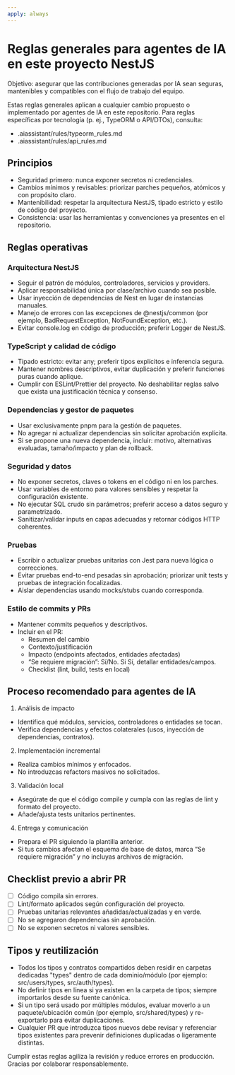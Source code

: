 ```yaml
---
apply: always
---
```


# Reglas generales para agentes de IA en este proyecto NestJS

Objetivo: asegurar que las contribuciones generadas por IA sean seguras, mantenibles y compatibles con el flujo de trabajo del equipo.

Estas reglas generales aplican a cualquier cambio propuesto o implementado por agentes de IA en este repositorio.
Para reglas específicas por tecnología (p. ej., TypeORM o API/DTOs), consulta:

- .aiassistant/rules/typeorm_rules.md
- .aiassistant/rules/api_rules.md

## Principios

- Seguridad primero: nunca exponer secretos ni credenciales.
- Cambios mínimos y revisables: priorizar parches pequeños, atómicos y con propósito claro.
- Mantenibilidad: respetar la arquitectura NestJS, tipado estricto y estilo de código del proyecto.
- Consistencia: usar las herramientas y convenciones ya presentes en el repositorio.

## Reglas operativas

### Arquitectura NestJS

- Seguir el patrón de módulos, controladores, servicios y providers.
- Aplicar responsabilidad única por clase/archivo cuando sea posible.
- Usar inyección de dependencias de Nest en lugar de instancias manuales.
- Manejo de errores con las excepciones de @nestjs/common (por ejemplo, BadRequestException, NotFoundException, etc.).
- Evitar console.log en código de producción; preferir Logger de NestJS.

### TypeScript y calidad de código

- Tipado estricto: evitar any; preferir tipos explícitos e inferencia segura.
- Mantener nombres descriptivos, evitar duplicación y preferir funciones puras cuando aplique.
- Cumplir con ESLint/Prettier del proyecto. No deshabilitar reglas salvo que exista una justificación técnica y consenso.

### Dependencias y gestor de paquetes

- Usar exclusivamente pnpm para la gestión de paquetes.
- No agregar ni actualizar dependencias sin solicitar aprobación explícita.
- Si se propone una nueva dependencia, incluir: motivo, alternativas evaluadas, tamaño/impacto y plan de rollback.

### Seguridad y datos

- No exponer secretos, claves o tokens en el código ni en los parches.
- Usar variables de entorno para valores sensibles y respetar la configuración existente.
- No ejecutar SQL crudo sin parámetros; preferir acceso a datos seguro y parametrizado.
- Sanitizar/validar inputs en capas adecuadas y retornar códigos HTTP coherentes.

### Pruebas

- Escribir o actualizar pruebas unitarias con Jest para nueva lógica o correcciones.
- Evitar pruebas end-to-end pesadas sin aprobación; priorizar unit tests y pruebas de integración focalizadas.
- Aislar dependencias usando mocks/stubs cuando corresponda.

### Estilo de commits y PRs

- Mantener commits pequeños y descriptivos.
- Incluir en el PR:
  - Resumen del cambio
  - Contexto/justificación
  - Impacto (endpoints afectados, entidades afectadas)
  - “Se requiere migración”: Sí/No. Si Sí, detallar entidades/campos.
  - Checklist (lint, build, tests en local)

## Proceso recomendado para agentes de IA

1. Análisis de impacto

- Identifica qué módulos, servicios, controladores o entidades se tocan.
- Verifica dependencias y efectos colaterales (usos, inyección de dependencias, contratos).

2. Implementación incremental

- Realiza cambios mínimos y enfocados.
- No introduzcas refactors masivos no solicitados.

3. Validación local

- Asegúrate de que el código compile y cumpla con las reglas de lint y formato del proyecto.
- Añade/ajusta tests unitarios pertinentes.

4. Entrega y comunicación

- Prepara el PR siguiendo la plantilla anterior.
- Si tus cambios afectan el esquema de base de datos, marca “Se requiere migración” y no incluyas archivos de migración.

## Checklist previo a abrir PR

- [ ] Código compila sin errores.
- [ ] Lint/formato aplicados según configuración del proyecto.
- [ ] Pruebas unitarias relevantes añadidas/actualizadas y en verde.
- [ ] No se agregaron dependencias sin aprobación.
- [ ] No se exponen secretos ni valores sensibles.

## Tipos y reutilización

- Todos los tipos y contratos compartidos deben residir en carpetas dedicadas "types" dentro de cada dominio/módulo (por ejemplo: src/users/types, src/auth/types).
- No definir tipos en línea si ya existen en la carpeta de tipos; siempre importarlos desde su fuente canónica.
- Si un tipo será usado por múltiples módulos, evaluar moverlo a un paquete/ubicación común (por ejemplo, src/shared/types) y re-exportarlo para evitar duplicaciones.
- Cualquier PR que introduzca tipos nuevos debe revisar y referenciar tipos existentes para prevenir definiciones duplicadas o ligeramente distintas.

Cumplir estas reglas agiliza la revisión y reduce errores en producción. Gracias por colaborar responsablemente.
